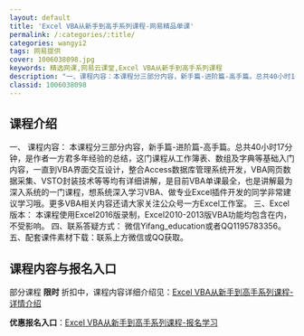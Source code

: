 ```yaml
---
layout: default
title: 'Excel VBA从新手到高手系列课程-网易精品单课'
permalink: /:categories/:title/
categories: wangyi2
tags: 网易提供
cover: 1006038098.jpg
keywords: 精选网课,网易云课堂,Excel VBA从新手到高手系列课程
description: "一、课程内容：本课程分三部分内容，新手篇-进阶篇-高手篇。总共40小时17分钟，是作者一方君多年经验的总结，这门课程从工作簿表、数组及字典等基础入门内容，一直到VBA界面交互设计，整合Acc"
classid: 1006038098
---
```


## 课程介绍

一、	课程内容：
本课程分三部分内容，新手篇-进阶篇-高手篇。总共40小时17分钟，是作者一方君多年经验的总结，这门课程从工作簿表、数组及字典等基础入门内容，一直到VBA界面交互设计，整合Access数据库管理系统开发，VBA网页数据采集、VSTO封装技术等等均有详细讲解，是目前VBA单课最全，也是讲解最为深入系统的一门课程，想系统深入学习VBA、做专业Excel插件开发的同学非常建议学习哦。更多VBA相关内容还请大家关注公众号一方Excel工作室。
三、Excel版本：
本课程使用Excel2016版录制，Excel2010-2013版VBA功能均包含在内，不受影响。
四、联系答疑方式：
微信Yifang_education或者QQ1195783356。
五、配套课件素材下载：联系上方微信或QQ获取。

## 课程内容与报名入口

部分课程 **限时** 折扣中，课程内容详细介绍见：[Excel VBA从新手到高手系列课程-详情介绍](https://study.163.com/course/introduction/1006038098.htm?share=1&shareId=1025206652&utm_campaign=share&utm_medium=iphoneShare&utm_source=&utm_u=1025206652)

**优惠报名入口**：[Excel VBA从新手到高手系列课程-报名学习](https://study.163.com/course/introduction/1006038098.htm?share=1&shareId=1025206652&utm_campaign=share&utm_medium=iphoneShare&utm_source=&utm_u=1025206652)

